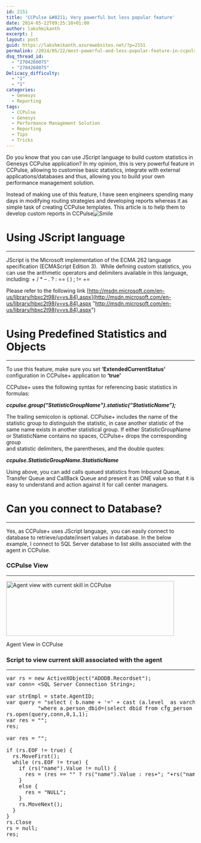 ```yaml
---
id: 2151
title: 'CCPulse &#8211; Very powerful but less popular feature'
date: 2014-05-22T09:25:18+01:00
author: lakshmikanth
excerpt: |
layout: post
guid: https://lakshmikanth.azurewebsites.net/?p=2151
permalink: /2014/05/22/most-powerful-and-less-popular-feature-in-ccpulse/
dsq_thread_id:
  - "2704260075"
  - "2704260075"
Delicacy_difficulty:
  - "1"
  - "1"
categories:
  - Genesys
  - Reporting
tags:
  - CCPulse
  - Genesys
  - Performance Management Solution
  - Reporting
  - Tips
  - Tricks
---
```

Do you know that you can use JScript language to build custom statistics in Genesys CCPulse application? In my opinion, this is very powerful feature in CCPulse, allowing to customise basic statistics, integrate with external applications/databases and thus, allowing you to build your own performance management solution.

Instead of making use of this feature, I have seen engineers spending many days in modifying routing strategies and developing reports whereas it as simple task of creating CCPulse templates. This article is to help them to develop custom reports in CCPulse<img class="wlEmoticon wlEmoticon-smile" style="border-style: none;" src="http://localhost/newlakshmikanth3/wp-content/uploads/2014/05/wlEmoticon-smile.png" alt="Smile" /> 

# Using JScript language

* * *

JScript is the Microsoft implementation of the ECMA 262 language specification (ECMAScript Edition 3).  While defining custom statistics, you can use the arithmetic operators and delimiters available in this language, including: + / * – . ? : == ( ) ; != +=

Please refer to the following link [http://msdn.microsoft.com/en-us/library/hbxc2t98(v=vs.84).aspx](http://msdn.microsoft.com/en-us/library/hbxc2t98(v=vs.84).aspx "http://msdn.microsoft.com/en-us/library/hbxc2t98(v=vs.84).aspx")

# Using Predefined Statistics and Objects

* * *

To use this feature, make sure you set **‘ExtendedCurrentStatus’** configuration in CCPulse+ application to **‘true’**

CCPulse+ uses the following syntax for referencing basic statistics in formulas:

_**ccpulse.group(“StatisticGroupName”).statistic(“StatisticName”);**_

The trailing semicolon is optional. CCPulse+ includes the name of the statistic group to distinguish the statistic, in case another statistic of the same name exists in another statistical group. If either StatisticGroupName or StatisticName contains no spaces, CCPulse+ drops the corresponding group  
and statistic delimiters, the parentheses, and the double quotes:

**_ccpulse.StatisticGroupName.StatisticName_**

Using above, you can add calls queued statistics from Inbound Queue, Transfer Queue and CallBack Queue and present it as ONE value so that it is easy to understand and action against it for call center managers.

# Can you connect to Database?

* * *

Yes, as CCPulse+ uses JScript language,  you can easily connect to database to retrieve/update/insert values in database. In the below example, I connect to SQL Server database to list skills associated with the agent in CCPulse.

### CCPulse View

* * *

<div style="width: 458px" class="wp-caption aligncenter">
  <a href="http://localhost/newlakshmikanth3/wp-content/uploads/2014/05/image.png"><img style="background-image: none; padding-top: 0px; padding-left: 0px; display: inline; padding-right: 0px; border: 0px;" title="image" src="http://localhost/newlakshmikanth3/wp-content/uploads/2014/05/image_thumb.png" alt="Agent view with current skill in CCPulse" width="448" height="146" border="0" /></a>
  
  <p class="wp-caption-text">
    Agent View in CCPulse
  </p>
</div>

### Script to view current skill associated with the agent

* * *

<pre class="font:consolas toolbar:1 toolbar-overlay:false toolbar-hide:false toolbar-delay:false nums-toggle:false whitespace-before:1 whitespace-after:1 lang:vb decode:true" title="Script">var rs = new ActiveXObject("ADODB.Recordset");
var conn= &lt;SQL Server Connection String&gt;;

var strEmpl = state.AgentID;
var query = "select ( b.name + '=' + cast (a.level_ as varchar(25))) as name from cfg_skill_level a inner join cfg_skill b on a.skill_dbid=b.dbid "+
          "where a.person_dbid=(select dbid from cfg_person where employee_id='"+strEmpl+"')";
rs.open(query,conn,0,1,1);
var res = "";
res;

var res = "";
 
if (rs.EOF != true) {
  rs.MoveFirst();
  while (rs.EOF != true) {
    if (rs("name").Value != null) {
      res = (res == "" ? rs("name").Value : res+"; "+rs("name").Value);
    }
    else {
      res = "NULL";
    }
    rs.MoveNext();
  }
}
rs.Close
rs = null;
res;</pre>